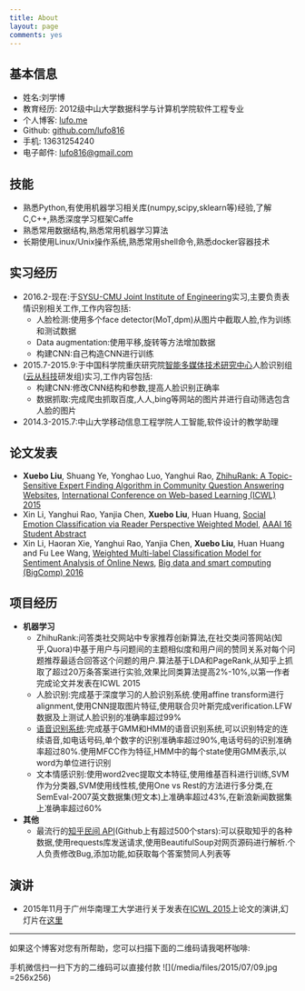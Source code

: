 ```yaml
---
title: About
layout: page
comments: yes
---
```



## 基本信息

- 姓名:刘学博
- 教育经历: 2012级中山大学数据科学与计算机学院软件工程专业
- 个人博客: [lufo.me](http://lufo.me/)
- Github: [github.com/lufo816](https://github.com/lufo816)
- 手机: 13631254240
- 电子邮件: [lufo816@gmail.com](mailto:lufo816@gmail.com)

## 技能
- 熟悉Python,有使用机器学习相关库(numpy,scipy,sklearn等)经验,了解C,C++,熟悉深度学习框架Caffe
- 熟悉常用数据结构,熟悉常用机器学习算法
- 长期使用Linux/Unix操作系统,熟悉常用shell命令,熟悉docker容器技术


## 实习经历

- 2016.2-现在:于[SYSU-CMU Joint Institute of Engineering](http://jie.sysu.edu.cn/)实习,主要负责表情识别相关工作,工作内容包括:
	- 人脸检测:使用多个face detector(MoT,dpm)从图片中截取人脸,作为训练和测试数据
	- Data augmentation:使用平移,旋转等方法增加数据
	- 构建CNN:自己构造CNN进行训练
- 2015.7-2015.9:于中国科学院重庆研究院[智能多媒体技术研究中心](http://www.cigit.cas.cn/jggk/ggkypt/201403/t20140328_4082809.html)人脸识别组([云从科技](http://www.cloudwalk.cn/)研发组)实习,工作内容包括:
  - 构建CNN:修改CNN结构和参数,提高人脸识别正确率
  - 数据抓取:完成爬虫抓取百度,人人,bing等网站的图片并进行自动筛选包含人脸的图片
- 2014.3-2015.7:中山大学移动信息工程学院人工智能,软件设计的教学助理

## 论文发表

- **Xuebo Liu**, Shuang Ye, Yonghao Luo, Yanghui Rao, [ZhihuRank: A Topic-Sensitive Expert Finding Algorithm in Community Question Answering Websites](http://lufo.me/docs/ICWL2015.pdf), [International Conference on Web-based Learning (ICWL) 2015](http://www.cityu.edu.hk/merc/icwl/icwl2015home.htm)
- Xin Li, Yanghui Rao, Yanjia Chen, **Xuebo Liu**, Huan Huang, [Social Emotion Classification via Reader Perspective Weighted Model](http://lufo.me/docs/AAAI2016.pdf), [AAAI 16 Student Abstract](www.aaai.org/Conferences/AAAI/2016/aaai16studentcall.php)
- Xin Li, Haoran Xie, Yanghui Rao, Yanjia Chen, **Xuebo Liu**, Huan Huang and Fu Lee Wang, [Weighted Multi-label Classification Model for Sentiment Analysis of Online News](http://lufo.me/docs/BigComp2016.pdf), [Big data and smart computing (BigComp) 2016](http://conf2016.bigcomputing.org/main/)


## 项目经历

- **机器学习**
  - ZhihuRank:问答类社交网站中专家推荐创新算法,在社交类问答网站(知乎,Quora)中基于用户与问题间的主题相似度和用户间的赞同关系对每个问题推荐最适合回答这个问题的用户.算法基于LDA和PageRank,从知乎上抓取了超过20万条答案进行实验,效果比同类算法提高2%-10%,以第一作者完成论文并发表在ICWL 2015
  - 人脸识别:完成基于深度学习的人脸识别系统.使用affine transform进行alignment,使用CNN提取图片特征,使用联合贝叶斯完成verification.LFW数据及上测试人脸识别的准确率超过99%
  - [语音识别系统](https://github.com/lufo816/SpeechRecognitionSystem):完成基于GMM和HMM的语音识别系统,可以识别特定的连续语音,如电话号码,单个数字的识别准确率超过90%,电话号码的识别准确率超过80%.使用MFCC作为特征,HMM中的每个state使用GMM表示,以word为单位进行识别
  - 文本情感识别:使用word2vec提取文本特征,使用维基百科进行训练,SVM作为分类器,SVM使用线性核,使用One vs Rest的方法进行多分类,在SemEval-2007英文数据集(短文本)上准确率超过43%,在新浪新闻数据集上准确率超过60%
- **其他**
  - 最流行的[知乎民间 API](https://github.com/egrcc/zhihu-python)(Github上有超过500个stars):可以获取知乎的各种数据,使用requests库发送请求,使用BeautifulSoup对网页源码进行解析.个人负责修改Bug,添加功能,如获取每个答案赞同人列表等


## 演讲

- 2015年11月于广州华南理工大学进行关于发表在[ICWL 2015](http://www.cityu.edu.hk/merc/icwl/icwl2015home.htm)上论文的演讲,幻灯片在[这里](http://lufo.me/docs/pre_icwl_2015.pdf)

-----

如果这个博客对您有所帮助，您可以扫描下面的二维码请我喝杯咖啡:

手机微信扫一扫下方的二维码可以直接付款
![](/media/files/2015/07/09.jpg =256x256) 
